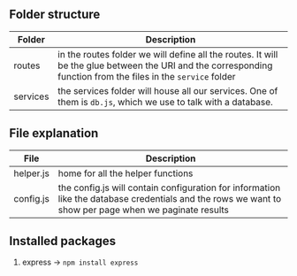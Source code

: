 ## Folder structure

| Folder   | Description                                                                                                                                                     |
| -------- | --------------------------------------------------------------------------------------------------------------------------------------------------------------- |
| routes   | in the routes folder we will define all the routes. It will be the glue between the URI and the corresponding function from the files in the `service` folder |
| services | the services folder will house all our services. One of them is `db.js`, which we use to talk with a database.                                               |

## File explanation

| File      | Description                                                                                                                                           |
| --------- | ----------------------------------------------------------------------------------------------------------------------------------------------------- |
| helper.js | home for all the helper functions                                                                                                                     |
| config.js | the config.js will contain configuration for information like the database credentials and the rows we want to show per page when we paginate results |

## Installed packages

1. express -> `npm install express`
